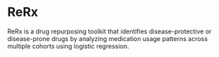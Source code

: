# ReRx
ReRx is a drug repurposing toolkit that identifies disease-protective or disease-prone drugs by analyzing medication usage patterns across multiple cohorts using logistic regression.
